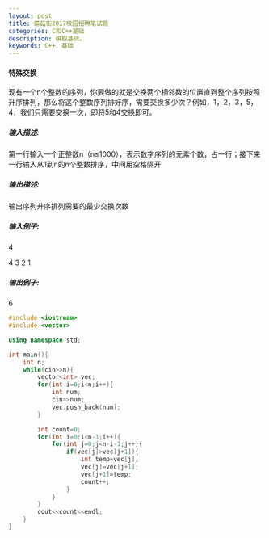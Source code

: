 ```yaml
---
layout: post
title: 蘑菇街2017校园招聘笔试题
categories: C和C++基础
description: 编程基础。
keywords: C++，基础
---
```


#### 特殊交换
现有一个n个整数的序列，你要做的就是交换两个相邻数的位置直到整个序列按照升序排列，那么将这个整数序列排好序，需要交换多少次？例如，1，2，3，5，4，我们只需要交换一次，即将5和4交换即可。

##### 输入描述:

第一行输入一个正整数n（n≤1000），表示数字序列的元素个数，占一行；接下来一行输入从1到n的n个整数排序，中间用空格隔开

##### 输出描述:

输出序列升序排列需要的最少交换次数

##### 输入例子:

4

4 3 2 1

##### 输出例子:

6

```cpp
#include <iostream>
#include <vector>

using namespace std;

int main(){
	int n;
	while(cin>>n){
		vector<int> vec;
		for(int i=0;i<n;i++){
			int num;
			cin>>num;
			vec.push_back(num);
		}

		int count=0;
		for(int i=0;i<n-1;i++){
			for(int j=0;j<n-i-1;j++){
				if(vec[j]>vec[j+1]){
					int temp=vec[j];
					vec[j]=vec[j+1];
					vec[j+1]=temp;
					count++;
				}
			}
		}
		cout<<count<<endl;
	}
}
```